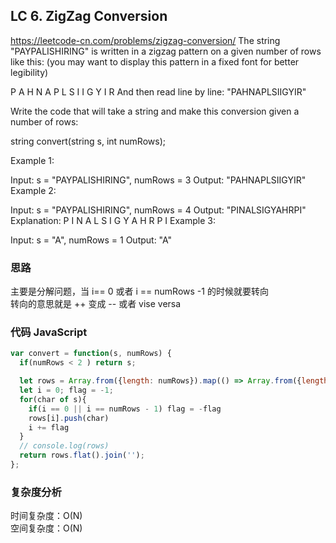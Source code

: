 ## LC 6. ZigZag Conversion

https://leetcode-cn.com/problems/zigzag-conversion/
The string "PAYPALISHIRING" is written in a zigzag pattern on a given number of rows like this: (you may want to display this pattern in a fixed font for better legibility)

P A H N
A P L S I I G
Y I R
And then read line by line: "PAHNAPLSIIGYIR"

Write the code that will take a string and make this conversion given a number of rows:

string convert(string s, int numRows);

Example 1:

Input: s = "PAYPALISHIRING", numRows = 3
Output: "PAHNAPLSIIGYIR"
Example 2:

Input: s = "PAYPALISHIRING", numRows = 4
Output: "PINALSIGYAHRPI"
Explanation:
P I N
A L S I G
Y A H R
P I
Example 3:

Input: s = "A", numRows = 1
Output: "A"

### 思路

主要是分解问题，当 i== 0 或者 i == numRows -1 的时候就要转向  
转向的意思就是 ++ 变成 -- 或者 vise versa

### 代码 JavaScript

```JavaScript
var convert = function(s, numRows) {
  if(numRows < 2 ) return s;

  let rows = Array.from({length: numRows}).map(() => Array.from({length: 0}));
  let i = 0; flag = -1;
  for(char of s){
    if(i == 0 || i == numRows - 1) flag = -flag
    rows[i].push(char)
    i += flag
  }
  // console.log(rows)
  return rows.flat().join('');
};

```

### 复杂度分析

时间复杂度：O(N) </br>
空间复杂度：O(N)
